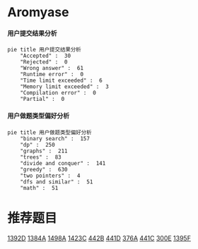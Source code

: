 # Aromyase

<!-- tabs:start -->



#### **用户提交结果分析**

```mermaid
pie title 用户提交结果分析
    "Accepted" :  30
    "Rejected" :  0
    "Wrong answer" :  61
    "Runtime error" :  0
    "Time limit exceeded" :  6
    "Memory limit exceeded" :  3
    "Compilation error" :  0
    "Partial" :  0
```

#### **用户做题类型偏好分析**

```mermaid
pie title 用户做题类型偏好分析
    "binary search" :  157
    "dp" :  250
    "graphs" :  211
    "trees" :  83
    "divide and conquer" :  141
    "greedy" :  630
    "two pointers" :  4
    "dfs and similar" :  51
    "math" :  51
```



<!-- tabs:end -->
# 推荐题目
[1392D](https://codeforces.com/contest/1392/problem/D)
[1384A](https://codeforces.com/contest/1384/problem/A)
[1498A](https://codeforces.com/contest/1498/problem/A)
[1423C](https://codeforces.com/contest/1423/problem/C)
[442B](https://codeforces.com/contest/442/problem/B)
[441D](https://codeforces.com/contest/441/problem/D)
[376A](https://codeforces.com/contest/376/problem/A)
[441C](https://codeforces.com/contest/441/problem/C)
[300E](https://codeforces.com/contest/300/problem/E)
[1395F](https://codeforces.com/contest/1395/problem/F)
